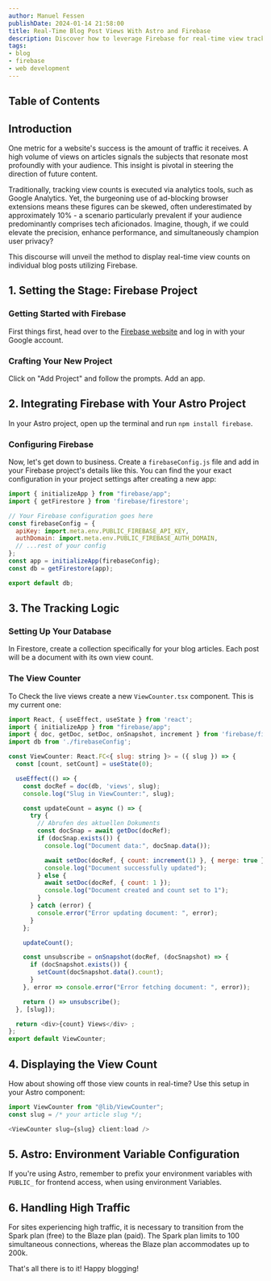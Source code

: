 ```yaml
---
author: Manuel Fessen
publishDate: 2024-01-14 21:58:00
title: Real-Time Blog Post Views With Astro and Firebase
description: Discover how to leverage Firebase for real-time view tracking on your blog – without spending a penny.
tags: 
- blog
- firebase
- web development
---
```


## Table of Contents

## Introduction
 
One metric for a website's success is the amount of traffic it receives. 
A high volume of views on articles signals the subjects that resonate most profoundly with your audience. This insight is pivotal in steering the direction of future content.

Traditionally, tracking view counts is executed via analytics tools, such as Google Analytics. Yet, the burgeoning use of ad-blocking browser extensions means these figures can be skewed, often underestimated by approximately 10% - a scenario particularly prevalent if your audience predominantly comprises tech aficionados. Imagine, though, if we could elevate the precision, enhance performance, and simultaneously champion user privacy?

This discourse will unveil the method to display real-time view counts on individual blog posts utilizing Firebase. 

## 1. Setting the Stage: Firebase Project

### Getting Started with Firebase
First things first, head over to the [Firebase website](https://firebase.google.com/) and log in with your Google account. 

### Crafting Your New Project
Click on "Add Project" and follow the prompts. Add an app. 

## 2. Integrating Firebase with Your Astro Project
In your Astro project, open up the terminal and run `npm install firebase`. 

### Configuring Firebase
Now, let's get down to business. Create a `firebaseConfig.js` file and add in your Firebase project's details like this. You can find the your exact configuration in your project settings after creating a new app:

```javascript
import { initializeApp } from "firebase/app";
import { getFirestore } from 'firebase/firestore';

// Your Firebase configuration goes here
const firebaseConfig = {
  apiKey: import.meta.env.PUBLIC_FIREBASE_API_KEY,
  authDomain: import.meta.env.PUBLIC_FIREBASE_AUTH_DOMAIN,
  // ...rest of your config
};
const app = initializeApp(firebaseConfig);
const db = getFirestore(app);

export default db;
```

## 3. The Tracking Logic

### Setting Up Your Database
In Firestore, create a collection specifically for your blog articles. Each post will be a document with its own view count.

### The View Counter
To Check the live views create a new `ViewCounter.tsx` component. This is my current one:

```javascript
import React, { useEffect, useState } from 'react';
import { initializeApp } from "firebase/app";
import { doc, getDoc, setDoc, onSnapshot, increment } from 'firebase/firestore';
import db from './firebaseConfig';

const ViewCounter: React.FC<{ slug: string }> = ({ slug }) => {
  const [count, setCount] = useState(0);

  useEffect(() => {
    const docRef = doc(db, 'views', slug);
    console.log("Slug in ViewCounter:", slug);

    const updateCount = async () => {
      try {
        // Abrufen des aktuellen Dokuments
        const docSnap = await getDoc(docRef);
        if (docSnap.exists()) {
          console.log("Document data:", docSnap.data());

          await setDoc(docRef, { count: increment(1) }, { merge: true });
          console.log("Document successfully updated");
        } else {
          await setDoc(docRef, { count: 1 });
          console.log("Document created and count set to 1");
        }
      } catch (error) {
        console.error("Error updating document: ", error);
      }
    };

    updateCount();

    const unsubscribe = onSnapshot(docRef, (docSnapshot) => {
      if (docSnapshot.exists()) {
        setCount(docSnapshot.data().count);
      }
    }, error => console.error("Error fetching document: ", error));

    return () => unsubscribe();
  }, [slug]);

  return <div>{count} Views</div> ;
};
export default ViewCounter;
```

## 4. Displaying the View Count
How about showing off those view counts in real-time? Use this setup in your Astro component:

```javascript
import ViewCounter from "@lib/ViewCounter";
const slug = /* your article slug */; 

<ViewCounter slug={slug} client:load />
```

## 5. Astro: Environment Variable Configuration
If you're using Astro, remember to prefix your environment variables with `PUBLIC_` for frontend access, when using environment Variables. 

## 6. Handling High Traffic
For sites experiencing high traffic, it is necessary to transition from the Spark plan (free) to the Blaze plan (paid). The Spark plan limits to 100 simultaneous connections, whereas the Blaze plan accommodates up to 200k.

That's all there is to it! Happy blogging!